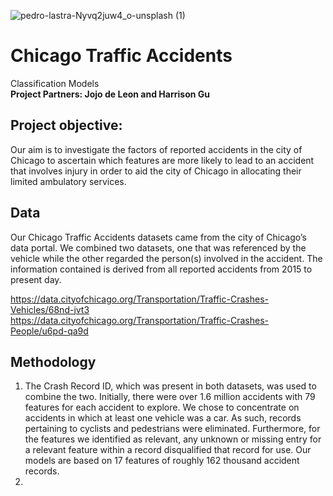 ![pedro-lastra-Nyvq2juw4_o-unsplash (1)](https://user-images.githubusercontent.com/75818628/129616561-9e4b9e88-1bce-499f-89b1-88dc448d0dcc.jpg)
# Chicago Traffic Accidents  
Classification Models  
**Project Partners: Jojo de Leon and Harrison Gu**

## Project objective: 
Our aim is to investigate the factors of reported accidents in the city of Chicago to ascertain which features are more likely to lead to an accident that involves injury in order to aid the city of Chicago in allocating their limited ambulatory services.

## Data
Our Chicago Traffic Accidents datasets came from the city of Chicago’s data portal. We combined two datasets, one that was referenced by the vehicle while the other regarded the person(s) involved in the accident. The information contained is derived from all reported accidents from 2015 to present day. 

https://data.cityofchicago.org/Transportation/Traffic-Crashes-Vehicles/68nd-jvt3  
https://data.cityofchicago.org/Transportation/Traffic-Crashes-People/u6pd-qa9d  

## Methodology  
1. The Crash Record ID, which was present in both datasets, was used to combine the two. Initially, there were over 1.6 million accidents with 79 features for each accident to explore. We chose to concentrate on accidents in which at least one vehicle was a car.  As such, records pertaining to cyclists and pedestrians were eliminated. Furthermore, for the features we identified as relevant, any unknown or missing entry for a relevant feature within a record disqualified that record for use. Our models are based on 17 features of roughly 162 thousand accident records. 
2. 














